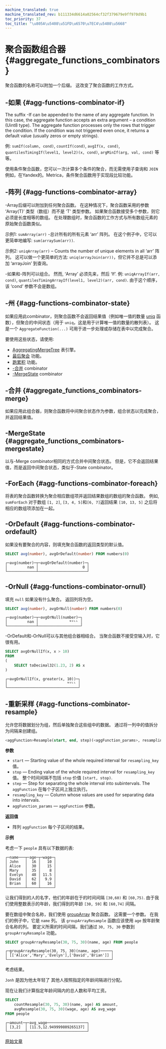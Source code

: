 ```yaml
---
machine_translated: true
machine_translated_rev: b111334d6614a02564cf32f379679e9ff970d9b1
toc_priority: 37
toc_title: "\u805A\u5408\u51FD\u6570\u7EC4\u5408\u5668"
---
```


# 聚合函数组合器 {#aggregate_functions_combinators}

聚合函数的名称可以附加一个后缀。 这改变了聚合函数的工作方式。

## -如果 {#agg-functions-combinator-if}

The suffix -If can be appended to the name of any aggregate function. In this case, the aggregate function accepts an extra argument – a condition (Uint8 type). The aggregate function processes only the rows that trigger the condition. If the condition was not triggered even once, it returns a default value (usually zeros or empty strings).

例: `sumIf(column, cond)`, `countIf(cond)`, `avgIf(x, cond)`, `quantilesTimingIf(level1, level2)(x, cond)`, `argMinIf(arg, val, cond)` 等等。

使用条件聚合函数，您可以一次计算多个条件的聚合，而无需使用子查询和 `JOIN`例如，在Yandex的。Metrica，条件聚合函数用于实现段比较功能。

## -阵列 {#agg-functions-combinator-array}

-Array后缀可以附加到任何聚合函数。 在这种情况下，聚合函数采用的参数 ‘Array(T)’ 类型（数组）而不是 ‘T’ 类型参数。 如果聚合函数接受多个参数，则它必须是长度相等的数组。 在处理数组时，聚合函数的工作方式与所有数组元素的原始聚合函数类似。

示例1: `sumArray(arr)` -总计所有的所有元素 ‘arr’ 阵列。 在这个例子中，它可以更简单地编写: `sum(arraySum(arr))`.

示例2: `uniqArray(arr)` – Counts the number of unique elements in all ‘arr’ 阵列。 这可以做一个更简单的方法: `uniq(arrayJoin(arr))`，但它并不总是可以添加 ‘arrayJoin’ 到查询。

-如果和-阵列可以组合。 然而, ‘Array’ 必须先来，然后 ‘If’. 例: `uniqArrayIf(arr, cond)`, `quantilesTimingArrayIf(level1, level2)(arr, cond)`. 由于这个顺序，该 ‘cond’ 参数不会是数组。

## -州 {#agg-functions-combinator-state}

如果应用此combinator，则聚合函数不会返回结果值（例如唯一值的数量 [uniq](reference.md#agg_function-uniq) 函数），但聚合的中间状态（用于 `uniq`，这是用于计算唯一值的数量的散列表）。 这是一个 `AggregateFunction(...)` 可用于进一步处理或存储在表中以完成聚合。

要使用这些状态，请使用:

-   [AggregatingMergeTree](../../engines/table-engines/mergetree-family/aggregatingmergetree.md) 表引擎。
-   [最后聚会](../../sql-reference/functions/other-functions.md#function-finalizeaggregation) 功能。
-   [跑累积](../../sql-reference/functions/other-functions.md#function-runningaccumulate) 功能。
-   [-合并](#aggregate_functions_combinators-merge) combinator
-   [-MergeState](#aggregate_functions_combinators-mergestate) combinator

## -合并 {#aggregate_functions_combinators-merge}

如果应用此组合器，则聚合函数将中间聚合状态作为参数，组合状态以完成聚合，并返回结果值。

## -MergeState {#aggregate_functions_combinators-mergestate}

以与-Merge combinator相同的方式合并中间聚合状态。 但是，它不会返回结果值，而是返回中间聚合状态，类似于-State combinator。

## -ForEach {#agg-functions-combinator-foreach}

将表的聚合函数转换为聚合相应数组项并返回结果数组的数组的聚合函数。 例如, `sumForEach` 对于数组 `[1, 2]`, `[3, 4, 5]`和`[6, 7]`返回结果 `[10, 13, 5]` 之后将相应的数组项添加在一起。

## -OrDefault {#agg-functions-combinator-ordefault}

如果没有要聚合的内容，则填充聚合函数的返回类型的默认值。

``` sql
SELECT avg(number), avgOrDefault(number) FROM numbers(0)
```

``` text
┌─avg(number)─┬─avgOrDefault(number)─┐
│         nan │                    0 │
└─────────────┴──────────────────────┘
```

## -OrNull {#agg-functions-combinator-ornull}

填充 `null` 如果没有什么聚合。 返回列将为空。

``` sql
SELECT avg(number), avgOrNull(number) FROM numbers(0)
```

``` text
┌─avg(number)─┬─avgOrNull(number)─┐
│         nan │              ᴺᵁᴸᴸ │
└─────────────┴───────────────────┘
```

-OrDefault和-OrNull可以与其他组合器相结合。 当聚合函数不接受空输入时，它很有用。

``` sql
SELECT avgOrNullIf(x, x > 10)
FROM
(
    SELECT toDecimal32(1.23, 2) AS x
)
```

``` text
┌─avgOrNullIf(x, greater(x, 10))─┐
│                           ᴺᵁᴸᴸ │
└────────────────────────────────┘
```

## -重新采样 {#agg-functions-combinator-resample}

允许您将数据划分为组，然后单独聚合这些组中的数据。 通过将一列中的值拆分为间隔来创建组。

``` sql
<aggFunction>Resample(start, end, step)(<aggFunction_params>, resampling_key)
```

**参数**

-   `start` — Starting value of the whole required interval for `resampling_key` 值。
-   `stop` — Ending value of the whole required interval for `resampling_key` 值。 整个时间间隔不包括 `stop` 价值 `[start, stop)`.
-   `step` — Step for separating the whole interval into subintervals. The `aggFunction` 在每个子区间上独立执行。
-   `resampling_key` — Column whose values are used for separating data into intervals.
-   `aggFunction_params` — `aggFunction` 参数。

**返回值**

-   阵列 `aggFunction` 每个子区间的结果。

**示例**

考虑一下 `people` 具有以下数据的表:

``` text
┌─name───┬─age─┬─wage─┐
│ John   │  16 │   10 │
│ Alice  │  30 │   15 │
│ Mary   │  35 │    8 │
│ Evelyn │  48 │ 11.5 │
│ David  │  62 │  9.9 │
│ Brian  │  60 │   16 │
└────────┴─────┴──────┘
```

让我们得到的人的名字，他们的年龄在于的时间间隔 `[30,60)` 和 `[60,75)`. 由于我们使用整数表示的年龄，我们得到的年龄 `[30, 59]` 和 `[60,74]` 间隔。

要在数组中聚合名称，我们使用 [groupArray](reference.md#agg_function-grouparray) 聚合函数。 这需要一个参数。 在我们的例子中，它是 `name` 列。 该 `groupArrayResample` 函数应该使用 `age` 按年龄聚合名称的列。 要定义所需的时间间隔，我们通过 `30, 75, 30` 参数到 `groupArrayResample` 功能。

``` sql
SELECT groupArrayResample(30, 75, 30)(name, age) FROM people
```

``` text
┌─groupArrayResample(30, 75, 30)(name, age)─────┐
│ [['Alice','Mary','Evelyn'],['David','Brian']] │
└───────────────────────────────────────────────┘
```

考虑结果。

`Jonh` 是因为他太年轻了 其他人按照指定的年龄间隔进行分配。

现在让我们计算指定年龄间隔内的总人数和平均工资。

``` sql
SELECT
    countResample(30, 75, 30)(name, age) AS amount,
    avgResample(30, 75, 30)(wage, age) AS avg_wage
FROM people
```

``` text
┌─amount─┬─avg_wage──────────────────┐
│ [3,2]  │ [11.5,12.949999809265137] │
└────────┴───────────────────────────┘
```

[原始文章](https://clickhouse.tech/docs/en/query_language/agg_functions/combinators/) <!--hide-->
